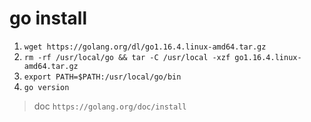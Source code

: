 # go install

1. `wget https://golang.org/dl/go1.16.4.linux-amd64.tar.gz`
2. `rm -rf /usr/local/go && tar -C /usr/local -xzf go1.16.4.linux-amd64.tar.gz`
3. `export PATH=$PATH:/usr/local/go/bin`
4. `go version`

> doc `https://golang.org/doc/install`

